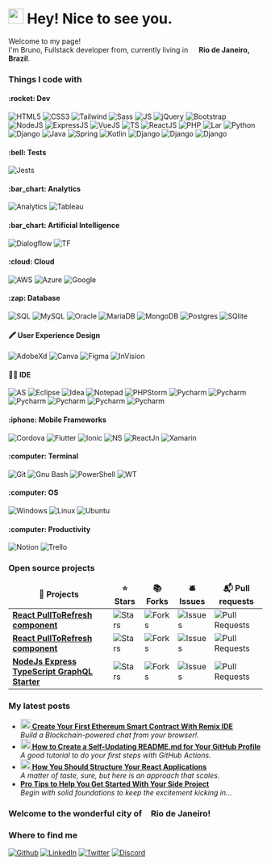 <h1><img src="https://emojis.slackmojis.com/emojis/images/1531849430/4246/blob-sunglasses.gif?1531849430" width="30"/> Hey! Nice to see you.</h1>

Welcome to my page! </br> I'm Bruno, Fullstack developer from, currently living in <img src="https://user-images.githubusercontent.com/114622658/193428197-6afa5891-87b5-419b-9640-2cc382861685.png" width="14"/><b> Rio de Janeiro, Brazil</b>.

<h3>Things I code with</h3>
<h4>:rocket: Dev</h4>
<p>
<img alt = "HTML5"      src = "https://img.shields.io/badge/HTML5-E34F26?=flat-square&logo=html5&logoColor=white" height="" width=""/>
<img alt = "CSS3"       src = "https://img.shields.io/badge/CSS3-1572B6?=flat-square&logo=css3&logoColor=white" height="" width=""/>
<img alt = "Tailwind"   src = "https://img.shields.io/badge/Tailwind_CSS-38B2AC?=flat-square&logo=tailwind-css&logoColor=white" height="" width=""/>
<img alt = "Sass"       src = "https://img.shields.io/badge/Sass-CC6699?=flat-square&logo=sass&logoColor=white" height="" width=""/>
<img alt = "JS"         src = "https://img.shields.io/badge/JavaScript-F7DF1E?=flat-square&logo=javascript&logoColor=black" height="" width=""/>
<img alt = "jQuery"     src = "https://img.shields.io/badge/jQuery-0769AD?=flat-square&logo=jquery&logoColor=white" height="" width=""/>
<img alt = "Bootstrap"  src = "https://img.shields.io/badge/Bootstrap-563D7C?=flat-square&logo=bootstrap&logoColor=white" height="" width=""/>
<img alt = "NodeJS"     src = "https://img.shields.io/badge/Node.js-43853D?=flat-square&logo=node.js&logoColor=white" height="" width=""/>
<img alt = "ExpressJS"  src = "https://img.shields.io/badge/Express.js-404D59?" height="" width=""/>
<img alt = "VueJS"      src = "https://img.shields.io/badge/Vue.js-35495E?=flat-square&logo=vue.js&logoColor=4FC08D" height="" width=""/>
<img alt = "TS"         src = "https://img.shields.io/badge/TypeScript-007ACC?=flat-square&logo=typescript&logoColor=white" height="" width=""/>
<img alt = "ReactJS"    src = "https://img.shields.io/badge/React-20232A?=flat-square&logo=react&logoColor=61DAFB" height="" width=""/>
<img alt = "PHP"        src = "https://img.shields.io/badge/PHP-777BB4?=flat-square&logo=php&logoColor=white" height="" width=""/>
<img alt = "Lar"        src = "https://img.shields.io/badge/Laravel-FF2D20?=flat-square&logo=laravel&logoColor=white" height="" width=""/>
<img alt = "Python"     src = "https://img.shields.io/badge/Python-14354C?=flat-square&logo=python&logoColor=white" height="" width=""/>
<img alt = "Django"     src = "https://img.shields.io/badge/Django-092E20?=flat-square&logo=django&logoColor=white" height="" width=""/>
<img alt = "Java"       src = "https://img.shields.io/badge/Java-ED8B00?=flat-square&logo=java&logoColor=white" height="" width=""/>
<img alt = "Spring"     src = "https://img.shields.io/badge/Spring-6DB33F?=flat-square&logo=spring&logoColor=white" height="" width=""/>
<img alt = "Kotlin"     src = "https://img.shields.io/badge/Kotlin-0095D5?=flat-square&logo=kotlin&logoColor=white" height="" width=""/>
<img alt = "Django"     src = "https://img.shields.io/badge/Python-3776AB?=flat-square&logo=python&logoColor=white" height="" width=""/>
<img alt = "Django"     src = "https://img.shields.io/badge/Python-3776AB?=flat-square&logo=python&logoColor=white" height="" width=""/>
<img alt = "Django"     src = "https://img.shields.io/badge/Python-3776AB?=flat-square&logo=python&logoColor=white" height="" width=""/>

</p>
<h4>:bell: Tests</h4>
<p>
<img alt = "Jests"      src = "https://img.shields.io/badge/Jest-323330?=flat-square&logo=Jest&logoColor=white" height="" width=""/>
</p>
<h4>:bar_chart: Analytics</h4>
<p>
<img alt = "Analytics"  src = "https://img.shields.io/badge/Google%20Analytics-E37400?=flat-square&logo=google%20analytics&logoColor=white" height="" width=""/>
<img alt = "Tableau"    src = "https://img.shields.io/badge/Tableau-E97627?=flat-square&logo=Tableau&logoColor=white" height="" width=""/>
</p>
<h4>:bar_chart: Artificial Intelligence</h4>
<p>
<img alt = "Dialogflow" src = "https://img.shields.io/badge/dialogflow-FF9800?=flat-square&logo=dialogflow&logoColor=white" height="" width=""/>
<img alt = "TF"         src = "https://img.shields.io/badge/TensorFlow-FF6F00?=flat-square&logo=tensorflow&logoColor=white" height="" width=""/>
</p>
<h4>:cloud: Cloud</h4>
<p>
<img alt = "AWS"      src = "https://img.shields.io/badge/Amazon_AWS-FF9900?=flat-square&logo=amazonaws&logoColor=white" height="" width=""/>
<img alt = "Azure"    src = "https://img.shields.io/badge/microsoft%20azure-0089D6?=flat-square&logo=microsoft-azure&logoColor=white" height="" width=""/>
<img alt = "Google"   src = "https://img.shields.io/badge/Google_Cloud-4285F4?=flat-square&logo=google-cloud&logoColor=white" height="" width=""/>
</p>
<h4>:zap: Database</h4>
<p>
<img alt = "SQL"      src = "https://img.shields.io/badge/Microsoft%20SQL%20Server-CC2927?=flat-square&logo=microsoft%20sql%20server&logoColor=white" height="" width=""/>
<img alt = "MySQL"    src = "https://img.shields.io/badge/MySQL-005C84?=flat-square&logo=mysql&logoColor=white" height="" width=""/>
<img alt = "Oracle"   src = "https://img.shields.io/badge/Oracle-F80000?=flat-square&logo=oracle&logoColor=black" height="" width=""/>
<img alt = "MariaDB"  src = "https://img.shields.io/badge/MariaDB-003545?=flat-square&logo=mariadb&logoColor=white" height="" width=""/>
<img alt = "MongoDB"  src = "https://img.shields.io/badge/MongoDB-4EA94B?=flat-square&logo=mongodb&logoColor=white" height="" width=""/>
<img alt = "Postgres" src = "https://img.shields.io/badge/PostgreSQL-316192?=flat-square&logo=postgresql&logoColor=white" height="" width=""/>
<img alt = "SQlite"   src = "https://img.shields.io/badge/SQLite-07405E?=flat-square&logo=sqlite&logoColor=white" height="" width=""/>
</p>
<h4>🖍 User Experience Design</h4>
<p>
<img alt = "AdobeXd"  src = "https://img.shields.io/badge/Adobe%20XD-470137?=flat-square&logo=Adobe%20XD&logoColor=#FF61F6" height="" width=""/>
<img alt = "Canva"    src = "https://img.shields.io/badge/Canva-%2300C4CC.svg?=flat-square&logo=Canva&logoColor=white" height="" width=""/>
<img alt = "Figma"    src = "https://img.shields.io/badge/Figma-F24E1E?=flat-square&logo=figma&logoColor=white" height="" width=""/>
<img alt = "InVision"  src = "https://img.shields.io/badge/InVision-FF3366?=flat-square&logo=InVision&logoColor=white" height="" width=""/>
</p>
<h4>👨‍💻 IDE</h4>
<p>
<img alt = "AS"       src = "https://img.shields.io/badge/Android_Studio-3DDC84?=flat-square&logo=android-studio&logoColor=white" height="" width=""/>
<img alt = "Eclipse"  src = "https://img.shields.io/badge/Eclipse-2C2255?=flat-square&logo=eclipse&logoColor=white" height="" width=""/>
<img alt = "Idea"     src = "https://img.shields.io/badge/IntelliJ_IDEA-000000.svg?=flat-square&logo=intellij-idea&logoColor=white" height="" width=""/>
<img alt = "Notepad"  src = "https://img.shields.io/badge/Notepad++-90E59A.svg?=flat-square&logo=notepad%2B%2B&logoColor=black" height="" width=""/>
<img alt = "PHPStorm" src = "http://img.shields.io/badge/-PHPStorm-181717?=flat-square&logo=phpstorm&logoColor=white" height="" width=""/>
<img alt = "Pycharm"  src = "https://img.shields.io/badge/PyCharm-000000.svg?=flat-square&logo=PyCharm&logoColor=white" height="" width=""/>
<img alt = "Pycharm"  src = "https://img.shields.io/badge/replit-667881?=flat-square&logo=replit&logoColor=white" height="" width=""/>
<img alt = "Pycharm"  src = "https://img.shields.io/badge/sublime_text-%23575757.svg?=flat-square&logo=sublime-text&logoColor=important" height="" width=""/>
<img alt = "Pycharm"  src = "https://img.shields.io/badge/Visual_Studio-5C2D91?=flat-square&logo=visual%20studio&logoColor=white" height="" width=""/>
<img alt = "Pycharm"  src = "https://img.shields.io/badge/Visual_Studio_Code-0078D4?=flat-square&logo=visual%20studio%20code&logoColor=white" height="" width=""/>
<img alt = "Pycharm"  src = "https://img.shields.io/badge/WebStorm-000000?=flat-square&logo=WebStorm&logoColor=white" height="" width=""/>
</p>
<h4>:iphone: Mobile Frameworks</h4>
<p>
<img alt = "Cordova"    src = "https://img.shields.io/badge/Cordova-35434F?=flat-square&logo=apache-cordova&logoColor=E8E8E8" height="" width=""/>
<img alt = "Flutter"    src = "https://img.shields.io/badge/Flutter-02569B?=flat-square&logo=flutter&logoColor=white" height="" width=""/>
<img alt = "Ionic"      src = "https://img.shields.io/badge/Ionic-3880FF?=flat-square&logo=ionic&logoColor=white" height="" width=""/>
<img alt = "NS"         src = "https://img.shields.io/badge/NativeScript-3655FF?=flat-square&logo=NativeScript&logoColor=black" height="" width=""/>
<img alt = "ReactJn"    src = "https://img.shields.io/badge/React_Native-20232A?=flat-square&logo=react&logoColor=61DAFB" height="" width=""/>
<img alt = "Xamarin"    src = "https://img.shields.io/badge/Xamarin-3498DB?=flat-square&logo=xamarin&logoColor=white" height="" width=""/>
</p>
<h4>:computer: Terminal</h4>
<p>
<img alt = "Git"        src = "https://img.shields.io/badge/GIT-E44C30?=flat-square&logo=git&logoColor=white" height="" width=""/>
<img alt = "Gnu Bash"   src = "https://img.shields.io/badge/GNU%20Bash-4EAA25?=flat-square&logo=GNU%20Bash&logoColor=white)" height="" width=""/>
<img alt = "PowerShell" src = "https://img.shields.io/badge/powershell-5391FE?=flat-square&logo=powershell&logoColor=white" height="" width=""/>
<img alt = "WT"         src = "https://img.shields.io/badge/windows%20terminal-4D4D4D?=flat-square&logo=windows%20terminal&logoColor=white" height="" width=""/>
</p>
<h4>:computer: OS</h4>
<p>
<img alt = "Windows"    src = "https://img.shields.io/badge/Windows-0078D6?=flat-square&logo=windows&logoColor=white" height="" width=""/>
<img alt = "Linux"      src = "https://img.shields.io/badge/Linux-FCC624?=flat-square&logo=linux&logoColor=black" height="" width=""/>
<img alt = "Ubuntu"     src = "https://img.shields.io/badge/Ubuntu-E95420?=flat-square&logo=ubuntu&logoColor=white" height="" width=""/>
</p>
<h4>:computer: Productivity</h4>
<p>
<img alt = "Notion"     src = "https://img.shields.io/badge/Notion-000000?=flat-square&logo=notion&logoColor=white" height="" width=""/>
<img alt = "Trello"     src = "https://img.shields.io/badge/Trello-0052CC?=flat-square&logo=trello&logoColor=white" height="" width=""/>
</p>

<h3>Open source projects</h3>

<table>
  <thead align="center">
    <tr border: none;>
      <td><b>🎁 Projects</b></td>
      <td><b>⭐ Stars</b></td>
      <td><b>📚 Forks</b></td>
      <td><b>🛎 Issues</b></td>
      <td><b>📬 Pull requests</b></td>
    </tr>
  </thead>
  <tbody>
    <tr>
      <td><a href="https://github.com/thmsgbrt/react-simple-pull-to-refresh"><b>React PullToRefresh component</b></a></td>
      <td><img alt="Stars" src="https://img.shields.io/github/stars/thmsgbrt/react-simple-pull-to-refresh?style=flat-square&labelColor=343b41"/></td>
      <td><img alt="Forks" src="https://img.shields.io/github/forks/thmsgbrt/react-simple-pull-to-refresh?style=flat-square&labelColor=343b41"/></td>
      <td><img alt="Issues" src="https://img.shields.io/github/issues/thmsgbrt/react-simple-pull-to-refresh?style=flat-square&labelColor=343b41"/></td>
      <td><img alt="Pull Requests" src="https://img.shields.io/github/issues-pr/thmsgbrt/react-simple-pull-to-refresh?style=flat-square&labelColor=343b41"/></td>
    </tr>
      <tr>
      <td><a href="https://github.com/thmsgbrt/react-simple-pull-to-refresh"><b>React PullToRefresh component</b></a></td>
      <td><img alt="Stars" src="https://img.shields.io/github/stars/thmsgbrt/react-simple-pull-to-refresh?style=flat-square&labelColor=343b41"/></td>
      <td><img alt="Forks" src="https://img.shields.io/github/forks/thmsgbrt/react-simple-pull-to-refresh?style=flat-square&labelColor=343b41"/></td>
      <td><img alt="Issues" src="https://img.shields.io/github/issues/thmsgbrt/react-simple-pull-to-refresh?style=flat-square&labelColor=343b41"/></td>
      <td><img alt="Pull Requests" src="https://img.shields.io/github/issues-pr/thmsgbrt/react-simple-pull-to-refresh?style=flat-square&labelColor=343b41"/></td>
    </tr>
      <tr>
      <td><a href="https://github.com/thmsgbrt/nodejs-typescript-express-apollo-graphql-starter"><b>NodeJs Express TypeScript GraphQL Starter</b></a></td>
      <td><img alt="Stars" src="https://img.shields.io/github/stars/thmsgbrt/nodejs-typescript-express-apollo-graphql-starter?style=flat-square&labelColor=343b41"/>         </td>
      <td><img alt="Forks" src="https://img.shields.io/github/forks/thmsgbrt/nodejs-typescript-express-apollo-graphql-starter?style=flat-square&labelColor=343b41"/>         </td>
      <td><img alt="Issues" src="https://img.shields.io/github/issues/thmsgbrt/nodejs-typescript-express-apollo-graphql-starter?style=flat-square&labelColor=343b41"/>       </td>
      <td><img alt="Pull Requests" src="https://img.shields.io/github/issues-pr/thmsgbrt/nodejs-typescript-express-apollo-graphql-starter?style=flat-square&labelColor=343b41"/></td>
    </tr>
</table>

<h3>My latest posts</h3>
<ul>
  <li><a href="https://medium.com/better-programming/create-your-first-ethereum-smart-contract-with-remix-ide-667e46e81901"><b><img src="https://emojipedia-us.s3.dualstack.us-west-1.amazonaws.com/thumbs/240/apple/237/fire_1f525.png" width="20" alt="new" /> Create Your First Ethereum Smart Contract With Remix IDE</b></a>
  <br />
  <i>Build a Blockchain-powered chat from your browser!.</i></li>
  <li><a href="https://medium.com/@th.guibert/how-to-create-a-self-updating-readme-md-for-your-github-profile-f8b05744ca91"><b><img src="https://emojipedia-us.s3.dualstack.us-west-1.amazonaws.com/thumbs/240/apple/237/fire_1f525.png" width="20" alt="new" /> How to Create a Self-Updating README.md for Your GitHub Profile</b></a>
  <br />
  <i>A good tutorial to do your first steps with GitHub Actions.</i></li>
  <li><a href="https://medium.com/better-programming/how-you-should-structure-your-react-applications-e7dd32375a98"><b><img src="https://emojipedia-us.s3.dualstack.us-west-1.amazonaws.com/thumbs/240/apple/237/fire_1f525.png" width="20" alt="new" /> How You Should Structure Your React Applications</b></a>
  <br />
  <i>A matter of taste, sure, but here is an approach that scales.</i></li>
  <li><a href="https://medium.com/better-programming/pro-tips-to-help-you-get-started-with-your-side-project-15d01b76e0d8"><b>Pro Tips to Help You Get Started With Your Side Project</b></a>
  <br />
  <i>Begin with solid foundations to keep the excitement kicking in...</i></li>
</ul>

<h3>Welcome to the wonderful city of<img src="https://user-images.githubusercontent.com/114622658/193428197-6afa5891-87b5-419b-9640-2cc382861685.png" width="14"/>  Rio de Janeiro!</h3>

<h3>Where to find me</h3>
<p>
<a href="https://github.com/brunosslvr" target="_blank"><img alt="Github" src="https://img.shields.io/badge/GitHub-%2312100E.svg?&=flat-square&logo=Github&logoColor=white" height="" width=""/></a>
<a href="https://www.linkedin.com/in/brunosslvr" target="_blank"><img alt="LinkedIn" src = "https://img.shields.io/badge/LinkedIn-0077B5?=flat-square&logo=linkedin&logoColor=white" height="" width=""/></a>
<a href="https://twitter.com/brunosslvr" target="_blank"><img alt="Twitter" src="https://img.shields.io/badge/Twitter-1DA1F2?=flat-square&logo=twitter&logoColor=white"  height="" width=""/></a>
<a href="https://www.discord.com/brunosslvr#6988" target="_blank"><img alt="Discord" src = "https://img.shields.io/badge/Discord-7289DA?=flat-square&logo=discord&logoColor=white" height="" width=""/></a>
</p>
